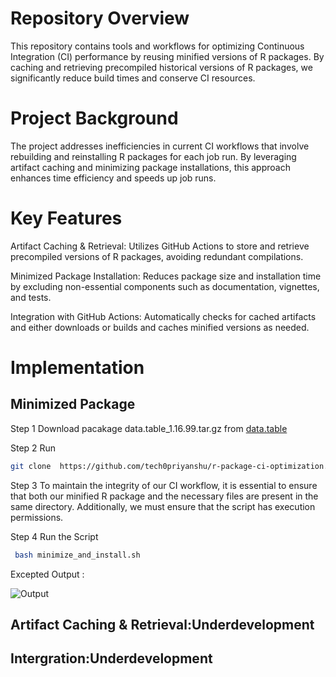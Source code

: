 # Repository Overview 
This repository contains tools and workflows for optimizing Continuous Integration (CI) performance by reusing minified versions of R packages. By caching and retrieving precompiled historical versions of R packages, we significantly reduce build times and conserve CI resources.
# Project Background
The project addresses inefficiencies in current CI workflows that involve rebuilding and reinstalling R packages for each job run. By leveraging artifact caching and minimizing package installations, this approach enhances time efficiency and speeds up job runs.
# Key Features
Artifact Caching & Retrieval: Utilizes GitHub Actions to store and retrieve precompiled versions of R packages, avoiding redundant compilations.

Minimized Package Installation: Reduces package size and installation time by excluding non-essential components such as documentation, vignettes, and tests.

Integration with GitHub Actions: Automatically checks for cached artifacts and either downloads or builds and caches minified versions as needed.
# Implementation
## Minimized Package 
Step 1 Download pacakage data.table_1.16.99.tar.gz from [data.table](https://cran.r-project.org/web/packages/data.table/index.html)

Step 2 Run  
```sh 
git clone  https://github.com/tech0priyanshu/r-package-ci-optimization.git
```
Step 3 To maintain the integrity of our CI workflow, it is essential to ensure that both our minified R package and the necessary files are present in the same directory. Additionally, we must ensure that the script has execution permissions.

Step 4 Run the Script 
```sh
 bash minimize_and_install.sh
```

Excepted Output :

![Output](https://github.com/user-attachments/assets/ddad416d-7dc8-4fe7-8866-d39a69fffb39)


## Artifact Caching & Retrieval:Underdevelopment

## Intergration:Underdevelopment

